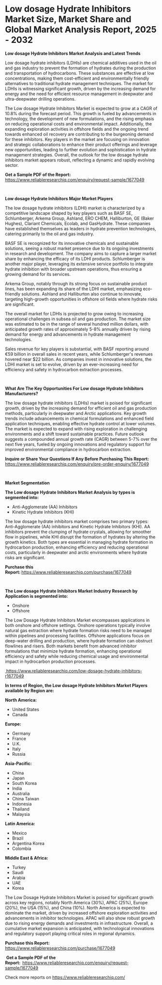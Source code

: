 <p><h1>Low dosage Hydrate Inhibitors Market Size, Market Share and Global Market Analysis Report, 2025 - 2032</h1></p><p><strong>Low dosage Hydrate Inhibitors Market Analysis and Latest Trends</strong></p>
<p><p>Low dosage hydrate inhibitors (LDHIs) are chemical additives used in the oil and gas industry to prevent the formation of hydrates during the production and transportation of hydrocarbons. These substances are effective at low concentrations, making them cost-efficient and environmentally friendly alternatives to traditional hydrate management techniques. The market for LDHIs is witnessing significant growth, driven by the increasing demand for energy and the need for efficient resource management in deepwater and ultra-deepwater drilling operations.</p><p>The Low dosage Hydrate Inhibitors Market is expected to grow at a CAGR of 10.8% during the forecast period. This growth is fueled by advancements in technology, the development of new formulations, and the rising emphasis on reducing operational costs and environmental impact. Additionally, the expanding exploration activities in offshore fields and the ongoing trend towards enhanced oil recovery are contributing to the burgeoning demand for these inhibitors. Key players in the market are focusing on innovation and strategic collaborations to enhance their product offerings and leverage new opportunities, leading to further evolution and sophistication in hydrate management strategies. Overall, the outlook for the low dosage hydrate inhibitors market appears robust, reflecting a dynamic and rapidly evolving sector.</p></p>
<p><strong>Get a Sample PDF of the Report:&nbsp;</strong> <a href="https://www.reliableresearchiq.com/enquiry/request-sample/1677049?utm_campaign=2284&utm_medium=2&utm_source=Github&utm_content=ia&utm_term=01042025&utm_id=low-dosage-hydrate-inhibitors">https://www.reliableresearchiq.com/enquiry/request-sample/1677049</a></p>
<p>&nbsp;</p>
<p><strong>Low dosage Hydrate Inhibitors Major Market Players</strong></p>
<p><p>The low dosage hydrate inhibitors (LDHI) market is characterized by a competitive landscape shaped by key players such as BASF SE, Schlumberger, Arkema Group, Ashland, ERO CHEM, Halliburton, GE (Baker Hughes), Clariant Chemicals, Ecolab, and GasHydrate. These companies have established themselves as leaders in hydrate prevention technologies, catering primarily to the oil and gas industry.</p><p>BASF SE is recognized for its innovative chemicals and sustainable solutions, seeing a robust market presence due to its ongoing investments in research and development. The company aims to capture a larger market share by enhancing the efficacy of its LDHI products. Schlumberger is another major player, leveraging its extensive service portfolio to integrate hydrate inhibition with broader upstream operations, thus ensuring a growing demand for its services.</p><p>Arkema Group, notably through its strong focus on sustainable product lines, has been expanding its share of the LDHI market, emphasizing eco-friendly solutions. Ashland and Halliburton also continue to innovate, targeting high-growth opportunities in offshore oil fields where hydrate risks are significant.</p><p>The overall market for LDHIs is projected to grow owing to increasing operational challenges in subsea oil and gas production. The market size was estimated to be in the range of several hundred million dollars, with anticipated growth rates of approximately 5-8% annually driven by rising demand for energy and advancements in hydrate management technologies.</p><p>Sales revenue for key players is substantial, with BASF reporting around €59 billion in overall sales in recent years, while Schlumberger's revenues hovered near $22 billion. As companies invest in innovative solutions, the LDHI market is set to evolve, driven by an ever-increasing need for efficiency and safety in hydrocarbon extraction processes.</p></p>
<p>&nbsp;</p>
<p><strong>What Are The Key Opportunities For Low dosage Hydrate Inhibitors Manufacturers?</strong></p>
<p><p>The low dosage hydrate inhibitors (LDHIs) market is poised for significant growth, driven by the increasing demand for efficient oil and gas production methods, particularly in deepwater and Arctic applications. Key growth trends include advancements in chemical formulations and enhanced field application techniques, enabling effective hydrate control at lower volumes. The market is expected to expand with rising exploration in challenging environments and a shift toward sustainable practices. Future outlook suggests a compounded annual growth rate (CAGR) between 5-7% over the next five years, fueled by ongoing innovations and regulatory support for improved environmental compliance in hydrocarbon extraction.</p></p>
<p><strong>Inquire or Share Your Questions If Any Before Purchasing This Report:</strong> <a href="https://www.reliableresearchiq.com/enquiry/pre-order-enquiry/1677049?utm_campaign=2284&utm_medium=2&utm_source=Github&utm_content=ia&utm_term=01042025&utm_id=low-dosage-hydrate-inhibitors">https://www.reliableresearchiq.com/enquiry/pre-order-enquiry/1677049</a></p>
<p>&nbsp;</p>
<p><strong>Market Segmentation</strong></p>
<p><strong>The Low dosage Hydrate Inhibitors Market Analysis by types is segmented into:</strong></p>
<p><ul><li>Anti-Agglomerate (AA) Inhibitors</li><li>Kinetic Hydrate Inhibitors (KHI)</li></ul></p>
<p><p>The low dosage hydrate inhibitors market comprises two primary types: Anti-Agglomerate (AA) inhibitors and Kinetic Hydrate Inhibitors (KHI). AA inhibitors prevent the clumping of hydrate crystals, allowing for smoother flow in pipelines, while KHI disrupt the formation of hydrates by altering the growth kinetics. Both types are essential in managing hydrate formation in hydrocarbon production, enhancing efficiency and reducing operational costs, particularly in deepwater and arctic environments where hydrate risks are significant.</p></p>
<p><strong>Purchase this Report:&nbsp;</strong><a href="https://www.reliableresearchiq.com/purchase/1677049?utm_campaign=2284&utm_medium=2&utm_source=Github&utm_content=ia&utm_term=01042025&utm_id=low-dosage-hydrate-inhibitors">https://www.reliableresearchiq.com/purchase/1677049</a></p>
<p>&nbsp;</p>
<p><strong>The Low dosage Hydrate Inhibitors Market Industry Research by Application is segmented into:</strong></p>
<p><ul><li>Onshore</li><li>Offshore</li></ul></p>
<p><p>The Low Dosage Hydrate Inhibitors Market encompasses applications in both onshore and offshore settings. Onshore operations typically involve natural gas extraction where hydrate formation risks need to be managed within pipelines and processing facilities. Offshore applications focus on deep-water drilling and production, where hydrate formation can obstruct flowlines and risers. Both markets benefit from advanced inhibitor formulations that minimize hydrate formation, enhancing operational efficiency and safety while reducing chemical usage and environmental impact in hydrocarbon production processes.</p></p>
<p><a href="https://www.reliableresearchiq.com/low-dosage-hydrate-inhibitors-r1677049?utm_campaign=2284&utm_medium=2&utm_source=Github&utm_content=ia&utm_term=01042025&utm_id=low-dosage-hydrate-inhibitors">&nbsp;https://www.reliableresearchiq.com/low-dosage-hydrate-inhibitors-r1677049</a></p>
<p><strong>In terms of Region, the Low dosage Hydrate Inhibitors Market Players available by Region are:</strong></p>
<p>
    <p> <strong> North America: </strong>
        <ul>
            <li>United States</li>
            <li>Canada</li>
        </ul>
        </p> 
    <p> <strong> Europe: </strong>
        <ul>
            <li>Germany</li>
            <li>France</li>
            <li>U.K.</li>
            <li>Italy</li>
            <li>Russia</li>
        </ul>
        </p> 
    <p> <strong> Asia-Pacific: </strong>
        <ul>
            <li>China</li>
            <li>Japan</li>
            <li>South Korea</li>
            <li>India</li>
            <li>Australia</li>
            <li>China Taiwan</li>
            <li>Indonesia</li>
            <li>Thailand</li>
            <li>Malaysia</li>
        </ul>
        </p> 
    <p> <strong> Latin America: </strong>
        <ul>
            <li>Mexico</li>
            <li>Brazil</li>
            <li>Argentina Korea</li>
            <li>Colombia</li>
        </ul>
        </p> 
    <p> <strong> Middle East & Africa: </strong>
        <ul>
            <li>Turkey</li>
            <li>Saudi</li>
            <li>Arabia</li>
            <li>UAE</li>
            <li>Korea</li>
        </ul>
    </p>
    </p>
<p><p>The Low Dosage Hydrate Inhibitors Market is poised for significant growth across key regions, notably North America (30%), APAC (25%), Europe (20%), the USA (15%), and China (10%). North America is expected to dominate the market, driven by increased offshore exploration activities and advancements in inhibitor technologies. APAC will also show robust growth due to rising energy demands and investments in infrastructure. Overall, a cumulative market expansion is anticipated, with technological innovations and regulatory support playing critical roles in regional dynamics.</p></p>
<p><strong>Purchase this Report: </strong><a href="https://www.reliableresearchiq.com/purchase/1677049?utm_campaign=2284&utm_medium=2&utm_source=Github&utm_content=ia&utm_term=01042025&utm_id=low-dosage-hydrate-inhibitors">https://www.reliableresearchiq.com/purchase/1677049</a></p>
<p>&nbsp;<strong>Get a Sample PDF of the Report:&nbsp;&nbsp;</strong><a href="https://www.reliableresearchiq.com/enquiry/request-sample/1677049?utm_campaign=2284&utm_medium=2&utm_source=Github&utm_content=ia&utm_term=01042025&utm_id=low-dosage-hydrate-inhibitors">https://www.reliableresearchiq.com/enquiry/request-sample/1677049</a></p>
<p><strong></strong></p>
<p>Check more reports on <a href="https://www.reliableresearchiq.com/?utm_campaign=2284&utm_medium=2&utm_source=Github&utm_content=ia&utm_term=01042025&utm_id=low-dosage-hydrate-inhibitors">https://www.reliableresearchiq.com/</a></p>
